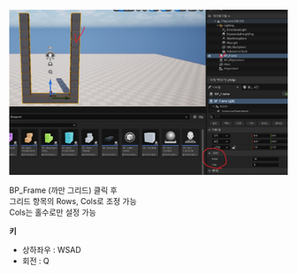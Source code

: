 ![Capture](Capture.jpg)

BP_Frame (까만 그리드) 클릭 후  
그리드 항목의 Rows, Cols로 조정 가능  
Cols는 홀수로만 설정 가능  

  

**키**

- 상하좌우 : WSAD
- 회전 : Q